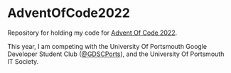# AdventOfCode2022
Repository for holding my code for [Advent Of Code 2022](https://adventofcode.com/2022). 

This year, I am competing with the University Of Portsmouth Google Developer Student Club ([@GDSCPorts](https://github.com/gdscports)), and the University Of Portsmouth IT Society.
